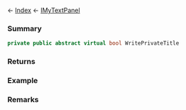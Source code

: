 ← [Index](Api-Index) ← [IMyTextPanel](Sandbox.ModAPI.Ingame.IMyTextPanel)

### Summary

```csharp
private public abstract virtual bool WritePrivateTitle
```

### Returns

### Example

### Remarks


